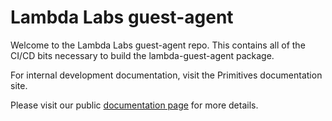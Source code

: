 # Lambda Labs guest-agent

Welcome to the Lambda Labs guest-agent repo. This contains all of the CI/CD bits necessary to build the lambda-guest-agent package.

For internal development documentation, visit the Primitives documentation site.

Please visit our public [documentation page](https://docs.lambdalabs.com/public-cloud/guest-agent/) for more details.
